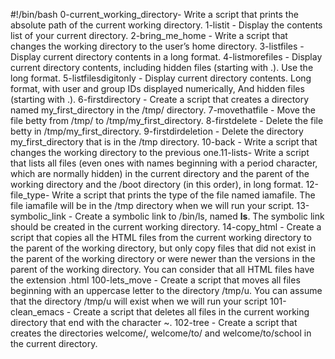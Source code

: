 #!/bin/bash
0-current_working_directory- Write a script that prints the absolute path of the current working directory.
1-listit - Display the contents list of your current directory.
2-bring_me_home - Write a script that changes the working directory to the user’s home directory.
3-listfiles - Display current directory contents in a long format.
4-listmorefiles - Display current directory contents, including hidden files (starting with .). Use the long format.
5-listfilesdigitonly - Display current directory contents. Long format, with user and group IDs displayed numerically, And hidden files (starting with .).
6-firstdirectory - Create a script that creates a directory named my_first_directory in the /tmp/ directory.
7-movethatfile - Move the file betty from /tmp/ to /tmp/my_first_directory.
8-firstdelete - Delete the file betty in /tmp/my_first_directory.
9-firstdirdeletion - Delete the directory my_first_directory that is in the /tmp directory.
10-back - Write a script that changes the working directory to the previous one.11-lists- Write a script that lists all files (even ones with names beginning with a period character, which are normally hidden) in the current directory and the parent of the working directory and the /boot directory (in this order), in long format.
12-file_type- Write a script that prints the type of the file named iamafile. The file iamafile will be in the /tmp directory when we will run your script.
13-symbolic_link - Create a symbolic link to /bin/ls, named __ls__. The symbolic link should be created in the current working directory.
14-copy_html - Create a script that copies all the HTML files from the current working directory to the parent of the working directory, but only copy files that did not exist in the parent of the working directory or were newer than the versions in the parent of the working directory. You can consider that all HTML files have the extension .html
100-lets_move - Create a script that moves all files beginning with an uppercase letter to the directory /tmp/u. You can assume that the directory /tmp/u will exist when we will run your script
101-clean_emacs - Create a script that deletes all files in the current working directory that end with the character ~.
102-tree - Create a script that creates the directories welcome/, welcome/to/ and welcome/to/school in the current directory.
